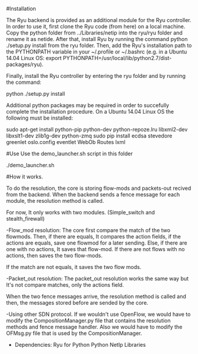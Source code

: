 #Installation

The Ryu backend is provided as an additional module for the Ryu controller. In order to use it, first clone the Ryu code (from here) on a local machine. Copy the python folder from ../Libraries/netip into the ryu/ryu folder and rename it as netide. After that, install Ryu by running the command python ./setup.py install from the ryu folder. Then, add the Ryu's installation path to the PYTHONPATH variable in your ~/.profile or ~/.bashrc (e.g. in a Ubuntu 14.04 Linux OS: export PYTHONPATH=/usr/local/lib/python2.7/dist-packages/ryu).

Finally, install the Ryu controller by entering the ryu folder and by running the command:

python ./setup.py install

Additional python packages may be required in order to succefully complete the installation procedure. On a Ubuntu 14.04 Linux OS the following must be installed:

sudo apt-get install python-pip python-dev python-repoze.lru libxml2-dev libxslt1-dev zlib1g-dev python-zmq
sudo pip install ecdsa stevedore greenlet oslo.config eventlet WebOb Routes lxml

#Use
Use the demo_launcher.sh script in this folder

./demo_launcher.sh


#How it works.

To do the resolution, the core is storing flow-mods and packets-out recived from the backend. When the backend sends a fence message for each module, the resolution method is called.

For now, It only works with two modules. (Simple_switch and stealth_firewall)

-Flow_mod resolution:
The core first compare the match of the two flowmods. Then, if there are equals, It compares the action fields, if the actions are equals, save one flowmod for a later sending. Else, if there are one with no actions, It saves that flow-mod. If there are not flows with no actions, then saves the two flow-mods.

If the match are not equals, it saves the two flow mods.


-Packet_out resolution:
The packet_out resolution works the same way but It's not compare matches, only the actions field.


When the two fence messages arrive, the resolution method is called and then, the messages stored before are sended by the core.


-Using other SDN protocol.
If we wouldn't use OpenFlow, we would have to modify the CompositionManager.py file that contains the resolution methods and fence message handler. Also we would have to modify the OFMsg.py file that is used by the CompositionManager.


- Dependencies:
	Ryu for Python
	Python
	NetIp Libraries


